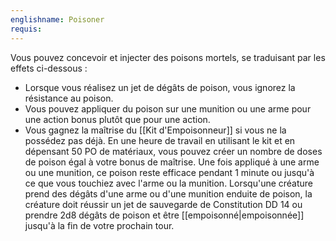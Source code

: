 ```yaml
---
englishname: Poisoner
requis:
---
```

Vous pouvez concevoir et injecter des poisons mortels, se traduisant par les effets ci-dessous :

 - Lorsque vous réalisez un jet de dégâts de poison, vous ignorez la résistance au poison.
 - Vous pouvez appliquer du poison sur une munition ou une arme pour une action bonus plutôt que pour une action.
 - Vous gagnez la maîtrise du [[Kit d'Empoisonneur]] si vous ne la possédez pas déjà. En une heure de travail en utilisant le kit et en dépensant 50 PO de matériaux, vous pouvez créer un nombre de doses de poison égal à votre bonus de maîtrise. Une fois appliqué à une arme ou une munition, ce poison reste efficace pendant 1 minute ou jusqu'à ce que vous touchiez avec l'arme ou la munition. Lorsqu'une créature prend des dégâts d'une arme ou d'une munition enduite de poison, la créature doit réussir un jet de sauvegarde de Constitution DD 14 ou prendre 2d8 dégâts de poison et être [[empoisonné|empoisonnée]] jusqu'à la fin de votre prochain tour.
